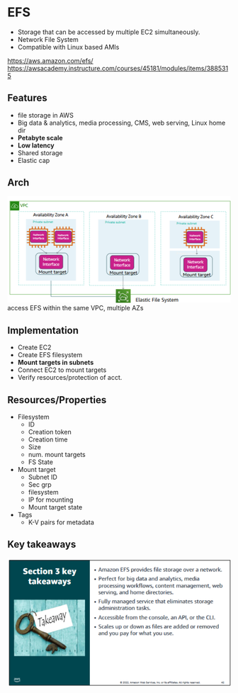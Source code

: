# EFS
- Storage that can be accessed by multiple EC2 simultaneously.
- Network File System
- Compatible with Linux based AMIs

https://aws.amazon.com/efs/
https://awsacademy.instructure.com/courses/45181/modules/items/3885315

## Features
- file storage in AWS
- Big data & analytics, media processing, CMS, web serving, Linux home dir
- **Petabyte scale**
- **Low latency**
- Shared storage
- Elastic cap


## Arch

![arch](Pasted%20image%2020230703011849.png)
access EFS within the same VPC, multiple AZs


## Implementation
- Create EC2
- Create EFS filesystem
- **Mount targets in subnets**
- Connect EC2 to mount targets
- Verify resources/protection of acct.

## Resources/Properties
- Filesystem
	- ID
	- Creation token
	- Creation time
	- Size
	- num. mount targets
	- FS State
- Mount target
	- Subnet ID
	- Sec grp
	- filesystem
	- IP for mounting
	- Mount target state
- Tags
	- K-V pairs for metadata

## Key takeaways

![Key takeaways](/Pasted%20image%2020230703012245.png)